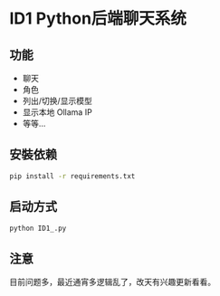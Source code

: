 # ID1 Python后端聊天系统

## 功能

- 聊天
- 角色
- 列出/切换/显示模型
- 显示本地 Ollama IP
- 等等...

## 安裝依赖

```bash
pip install -r requirements.txt
```

## 启动方式

```bash
python ID1_.py
```

## 注意

目前问题多，最近通宵多逻辑乱了，改天有兴趣更新看看。





